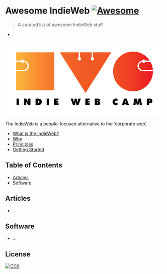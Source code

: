 # Awesome IndieWeb [![Awesome](https://cdn.rawgit.com/sindresorhus/awesome/d7305f38d29fed78fa85652e3a63e154dd8e8829/media/badge.svg)](https://github.com/sindresorhus/awesome)

> A curated list of awesome IndieWeb stuff

-

[![IndieWebCamp Logo](https://raw.githubusercontent.com/pfefferle/awesome-indieweb/master/logo.svg)](http://indiewebcamp.com/)

The IndieWeb is a people-focused alternative to the ‘corporate web’.

* [What is the IndieWeb?](https://indiewebcamp.com/)
* [Why](https://indiewebcamp.com/why)
* [Principles](https://indiewebcamp.com/principles)
* [Getting Started](https://indiewebcamp.com/Getting_Started)

## Table of Contents

* [Articles](#articles)
* [Software](#software)

## Articles

* ...

## Software

* ...

## License

[![CC0](http://mirrors.creativecommons.org/presskit/buttons/88x31/svg/cc-zero.svg)](https://creativecommons.org/publicdomain/zero/1.0/)
